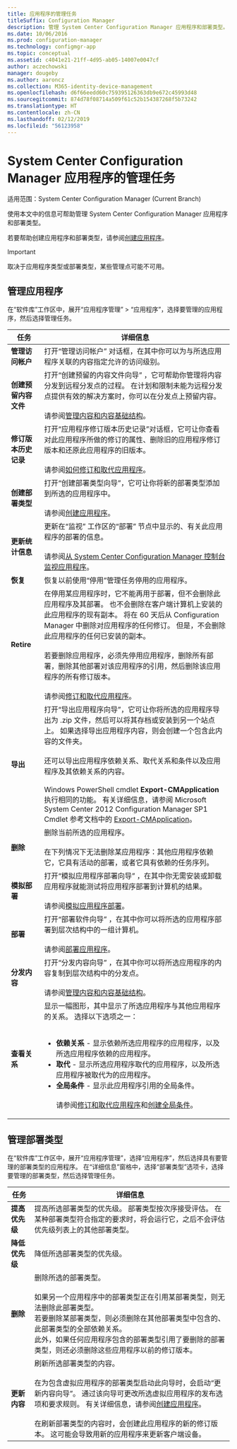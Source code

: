 ```yaml
---
title: 应用程序的管理任务
titleSuffix: Configuration Manager
description: 管理 System Center Configuration Manager 应用程序和部署类型。
ms.date: 10/06/2016
ms.prod: configuration-manager
ms.technology: configmgr-app
ms.topic: conceptual
ms.assetid: c4041e21-21ff-4d95-ab05-14007e0047cf
author: aczechowski
manager: dougeby
ms.author: aaroncz
ms.collection: M365-identity-device-management
ms.openlocfilehash: d6f66eedd60c759395126363db9e672c45993d48
ms.sourcegitcommit: 874d78f08714a509f61c52b154387268f5b73242
ms.translationtype: HT
ms.contentlocale: zh-CN
ms.lasthandoff: 02/12/2019
ms.locfileid: "56123958"
---
```

# <a name="management-tasks-for-system-center-configuration-manager-applications"></a>System Center Configuration Manager 应用程序的管理任务

适用范围：System Center Configuration Manager (Current Branch)

使用本文中的信息可帮助管理 System Center Configuration Manager 应用程序和部署类型。  

若要帮助创建应用程序和部署类型，请参阅[创建应用程序](../../apps/deploy-use/create-applications.md)。  

> [!IMPORTANT]  
>  取决于应用程序类型或部署类型，某些管理点可能不可用。  

##  <a name="manage-applications"></a>管理应用程序  
 在“软件库”工作区中，展开“应用程序管理” > “应用程序”，选择要管理的应用程序，然后选择管理任务。  

|任务|详细信息|  
|----------|-------------|  
|**管理访问帐户**|打开“管理访问帐户”  对话框，在其中你可以为与所选应用程序关联的内容指定允许的访问级别。|  
|**创建预留内容文件**|打开“创建预留的内容文件向导”  ，它可帮助你管理将内容分发到远程分发点的过程。 在计划和限制未能为远程分发点提供有效的解决方案时，你可以在分发点上预留内容。<br /><br /> 请参阅[管理内容和内容基础结构](../../core/servers/deploy/configure/manage-content-and-content-infrastructure.md)。|  
|**修订版本历史记录**|打开“应用程序修订版本历史记录”对话框，它可让你查看对此应用程序所做的修订的属性、删除旧的应用程序修订版本和还原此应用程序的旧版本。<br /><br /> 请参阅[如何修订和取代应用程序](../../apps/deploy-use/revise-and-supersede-applications.md)。|  
|**创建部署类型**|打开“创建部署类型向导”，它可让你将新的部署类型添加到所选的应用程序中。<br /><br /> 请参阅[创建应用程序](../../apps/deploy-use/create-applications.md)。|  
|**更新统计信息**|更新在“监视”  工作区的“部署”  节点中显示的、有关此应用程序的部署的信息。<br /><br /> 请参阅[从 System Center Configuration Manager 控制台监视应用程序](../../apps/deploy-use/monitor-applications-from-the-console.md)。|  
|**恢复**|恢复以前使用“停用”管理任务停用的应用程序。|  
|<bpt id="p1">**</bpt>Retire<ept id="p1">**</ept>|在停用某应用程序时，它不能再用于部署，但不会删除此应用程序及其部署。 也不会删除在客户端计算机上安装的此应用程序的现有副本。 将在 60 天后从 Configuration Manager 中删除对应用程序的任何修订。 但是，不会删除此应用程序的任何已安装的副本。<br /><br /> 若要删除应用程序，必须先停用应用程序，删除所有部署，删除其他部署对该应用程序的引用，然后删除该应用程序的所有修订版本。<br /><br /> 请参阅[修订和取代应用程序](../../apps/deploy-use/revise-and-supersede-applications.md)。|  
|**导出**|打开“导出应用程序向导”，它可让你将所选的应用程序导出为 .zip 文件，然后可以将其存档或安装到另一个站点上。 如果选择导出应用程序内容，则会创建一个包含此内容的文件夹。<br /><br /> 还可以导出应用程序依赖关系、取代关系和条件以及应用程序及其依赖关系的内容。<br /><br /> Windows PowerShell cmdlet **Export-CMApplication** 执行相同的功能。 有关详细信息，请参阅 Microsoft System Center 2012 Configuration Manager SP1 Cmdlet 参考文档中的 [Export-CMApplication](http://go.microsoft.com/fwlink/p/?LinkID=258880)。|  
|**删除**|删除当前所选的应用程序。<br /><br /> 在下列情况下无法删除某应用程序：其他应用程序依赖它，它具有活动的部署，或者它具有依赖的任务序列。|  
|**模拟部署**|打开“模拟应用程序部署向导”  ，在其中你无需安装或卸载应用程序就能测试将应用程序部署到计算机的结果。<br /><br /> 请参阅[模拟应用程序部署](../../apps/deploy-use/simulate-application-deployments.md)。|  
|**部署**|打开“部署软件向导”  ，在其中你可以将所选的应用程序部署到层次结构中的一组计算机。<br /><br /> 请参阅[部署应用程序](../../apps/deploy-use/deploy-applications.md)。|  
|**分发内容**|打开“分发内容向导”  ，在其中你可以将所选应用程序的内容复制到层次结构中的分发点。<br /><br /> 请参阅[管理内容和内容基础结构](../../core/servers/deploy/configure/manage-content-and-content-infrastructure.md)。|  
|**查看关系**|显示一幅图形，其中显示了所选应用程序与其他应用程序的关系。 选择以下选项之一：<br><br><ul><li>**依赖关系** - 显示依赖所选应用程序的应用程序，以及所选应用程序依赖的应用程序。</li><li>**取代** - 显示所选应用程序取代的应用程序，以及所选应用程序被取代为的应用程序。</li><li>**全局条件** - 显示此应用程序引用的全局条件。</li></ol><br /> 请参阅[修订和取代应用程序](../../apps/deploy-use/revise-and-supersede-applications.md)和[创建全局条件](../../apps/deploy-use/create-global-conditions.md)。|  

##  <a name="manage-deployment-types"></a>管理部署类型  
 在“软件库”工作区中，展开“应用程序管理”，选择“应用程序”，然后选择具有要管理的部署类型的应用程序。 在“详细信息”窗格中，选择“部署类型”选项卡，选择要管理的部署类型，然后选择管理任务。  

|任务|详细信息|  
|----------|-------------|  
|**提高优先级**|提高所选部署类型的优先级。 部署类型按次序接受评估。 在某种部署类型符合指定的要求时，将会运行它，之后不会评估优先级列表上的其他部署类型。|  
|**降低优先级**|降低所选部署类型的优先级。|  
|**删除**|删除所选的部署类型。<br><br>如果另一个应用程序中的部署类型正在引用某部署类型，则无法删除此部署类型。<br>若要删除某部署类型，则必须删除在其他部署类型中包含的、此部署类型的全部依赖关系。<br>此外，如果任何应用程序包含的部署类型引用了要删除的部署类型，则还必须删除这些应用程序以前的修订版本。|  
|**更新内容**|刷新所选部署类型的内容。<br /><br /> 在为包含虚拟应用程序的部署类型启动此向导时，会启动“更新内容向导”。 通过该向导可更改所选虚拟应用程序的发布选项和要求规则。 有关详细信息，请参阅[创建应用程序](../../apps/deploy-use/create-applications.md)。<br /><br /> 在刷新部署类型的内容时，会创建此应用程序的新的修订版本。 这可能会导致用新的应用程序来更新客户端设备。|  
